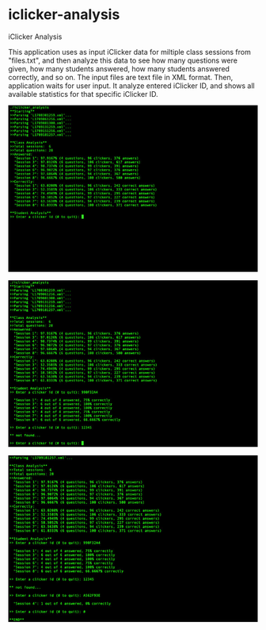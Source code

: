 # iclicker-analysis
iClicker Analysis


This application uses as input iClicker data for miltiple class sessions from "files.txt", and then analyze this data to see how many questions were given, how many students answered, how many students answered correctly, and so on. The input files are text file in XML format. Then, application waits for user input. It analyze entered iClicker ID, and shows all available statistics for that specific iClicker ID.

![Screenshot 1](screenshots/iclicker_analysis_1.jpg "Screenshot 1")

![Screenshot 2](screenshots/iclicker_analysis_2.jpg "Screenshot 2")

![Screenshot 3](screenshots/iclicker_analysis_3.jpg "Screenshot 3")

